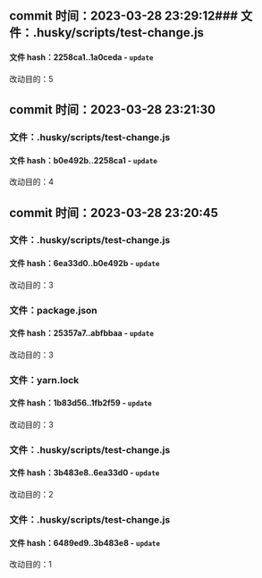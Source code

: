 ## commit 时间：2023-03-28 23:29:12### 文件：.husky/scripts/test-change.js

#### 文件 hash：2258ca1..1a0ceda - `update`

改动目的：5

## commit 时间：2023-03-28 23:21:30

### 文件：.husky/scripts/test-change.js

#### 文件 hash：b0e492b..2258ca1 - `update`

改动目的：4

## commit 时间：2023-03-28 23:20:45

### 文件：.husky/scripts/test-change.js

#### 文件 hash：6ea33d0..b0e492b - `update`

改动目的：3

### 文件：package.json

#### 文件 hash：25357a7..abfbbaa - `update`

改动目的：3

### 文件：yarn.lock

#### 文件 hash：1b83d56..1fb2f59 - `update`

改动目的：3

### 文件：.husky/scripts/test-change.js

#### 文件 hash：3b483e8..6ea33d0 - `update`

改动目的：2

### 文件：.husky/scripts/test-change.js

#### 文件 hash：6489ed9..3b483e8 - `update`

改动目的：1

